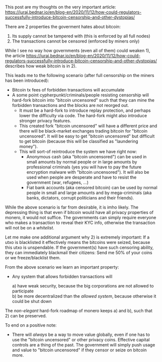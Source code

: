 This post are my thoughts on the very important article: https://juraj.bednar.io/en/blog-en/2020/11/12/how-could-regulators-successfully-introduce-bitcoin-censorship-and-other-dystopias/

There are 2 properties the goverment hates about bitcoin:
1) Its supply cannot be tampered with (this is enforced by all full nodes)
2) The transactions cannot be censored (enforced by miners only)

While I see no way how governments (even all of them) could weaken 1), the article  https://juraj.bednar.io/en/blog-en/2020/11/12/how-could-regulators-successfully-introduce-bitcoin-censorship-and-other-dystopias/ describes how weak bitcoin is in 2).

This leads me to the following scenario (after full censorship on the miners has been introduced):
* Bitcoin tx fees of forbidden transactions will accumulate
* A some point cypherpunkt/criminals/people resisting censorship will hard-fork bitcoin into "bitcoin uncensored" such that they can mine the forbidden transactions and the blocks are not reorged out.
  * It must be a hard-fork to introduce replay protection, and perhaps lower the difficulty via code. The hard-fork might also introduce stronger privacy features.
  * This created fork "bitcoin uncensored" will have a different price and there will be black-market exchanges trading bitcoin for "bitcoin uncensored". It will be easy to get "bitcoin uncensored" but difficult to get bitcoin (because this will be classified as "laundering money").
  * This will sort-of reintroduce the system we have right now: 
    * Anonymous cash (aka "bitcoin uncensored") can be used in small amounts by normal people or in large amounts by professional criminals (yes you will have to pay the future encryption malware with "bitcoin uncensored"). It will also be used when people are desperate and have to resist the government (war, refugees, ...)
    * Fiat bank accounts (aka censored bitcoin) can be used by normal people in small and large amounts and by mega-criminals (aka banks, dictators, corrupt politicians and their friends).  
  
  
 
While the above scenario is far from desirable, it is imho likely.  The depressing thing is that even if bitcoin would have all privacy properties of monero, it would not suffice. The governments can simply require everyone who makes a transaction to reveal their KYC info, otherwise the transaction will not be on a *whitelist*. 


Let me make one additional argument why 2) is extremely important: If a utxo is blacklisted it effectively means the bitcoins were seized, because this utxo is unspendable. If the government(s) have such censoring ability, they can immediately blackmail their citizens: Send me 50% of your coins or we freeze/blacklist them. 
  
  
From the above scenario we learn an important property:

* Any system that allows forbidden transactions will

  a) have weak security, because the big corporations are not allowed to participate  
  b) be more decentralized than the *allowed system*, because otherwise it could be shut down

The *non-elegant* hard-fork roadmap of monero keeps a) and b), such that 2) can be preserved. 


To end on a positive note: 
* There will *always* be a way to move value globally, even if one has to use the "bitcoin uncensored" or other privacy coins. Effective capital controls are a thing of the past. The government will simply push usage and value to "bitcoin uncensored" if they censor or seize on bitcoin more.
